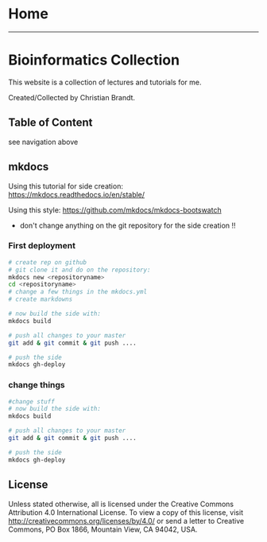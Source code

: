 Home
===
____

# Bioinformatics Collection

This website is a collection of lectures and tutorials for me.

Created/Collected by Christian Brandt.



## Table of Content

see navigation above

## mkdocs
Using this tutorial for side creation:
https://mkdocs.readthedocs.io/en/stable/

Using this style:
https://github.com/mkdocs/mkdocs-bootswatch

* don't change anything on the git repository for the side creation !!

### First deployment
```bash
# create rep on github
# git clone it and do on the repository:
mkdocs new <repositoryname>
cd <repositoryname>
# change a few things in the mkdocs.yml
# create markdowns

# now build the side with:
mkdocs build

# push all changes to your master
git add & git commit & git push ....

# push the side
mkdocs gh-deploy
```
### change things
```bash
#change stuff
# now build the side with:
mkdocs build

# push all changes to your master
git add & git commit & git push ....

# push the side
mkdocs gh-deploy
```

## License

Unless stated otherwise, all is licensed under the Creative Commons Attribution 4.0 International License.
To view a copy of this license, visit <http://creativecommons.org/licenses/by/4.0/> or send a letter to Creative Commons, PO Box 1866, Mountain View, CA 94042, USA.
